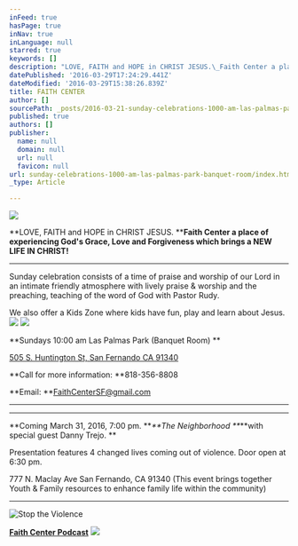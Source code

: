 ```yaml
---
inFeed: true
hasPage: true
inNav: true
inLanguage: null
starred: true
keywords: []
description: "LOVE, FAITH and HOPE in CHRIST JESUS.\_Faith Center a place of experiencing God's Grace, Love and Forgiveness which brings a NEW LIFE IN CHRIST!"
datePublished: '2016-03-29T17:24:29.441Z'
dateModified: '2016-03-29T15:38:26.839Z'
title: FAITH CENTER
author: []
sourcePath: _posts/2016-03-21-sunday-celebrations-1000-am-las-palmas-park-banquet-room.md
published: true
authors: []
publisher:
  name: null
  domain: null
  url: null
  favicon: null
url: sunday-celebrations-1000-am-las-palmas-park-banquet-room/index.html
_type: Article

---
```

![](https://the-grid-user-content.s3-us-west-2.amazonaws.com/3097cf59-83ea-47fb-9c4c-b7112bf0721c.jpg)

**LOVE, FAITH and HOPE in CHRIST JESUS. ****Faith Center a place of experiencing God's Grace, Love and Forgiveness which brings a NEW LIFE IN CHRIST!**

****

Sunday celebration consists of a time of praise and worship
of our Lord in an intimate friendly atmosphere with lively praise & worship and the preaching, teaching of the word of God with Pastor Rudy. 

We also offer a Kids Zone where kids have fun, play and learn about Jesus.
![](https://s3-us-west-2.amazonaws.com/the-grid-img/p/7e7af8aa411ef80338a2dcb7d6471f7a18fcf867.png)
![](https://imgflo.herokuapp.com/graph/vahj1ThiexotieMo/5145822b6d20f959a3083b87331e4e42/passthrough.png?height=438&input=https%3A%2F%2Fs3-us-west-2.amazonaws.com%2Fthe-grid-img%2Fp%2F03049f7475eaf34bc110a65b540a2875d18cee78.png&width=750)

**Sundays 10:00 am Las Palmas Park (Banquet Room) **

[505 S. Huntington St, San Fernando CA 91340][0]

**Call for more information: **818-356-8808

**Email: **FaithCenterSF@gmail.com

****

****

**Coming March 31, 2016, 7:00 pm. **_**The Neighborhood **_**with special guest Danny Trejo.   **

Presentation features 4 changed lives coming out of violence. Door open at 6:30 pm. 

777 N. Maclay Ave San Fernando, CA 91340  (This event brings together Youth & Family resources to enhance family life within the community)

****
![Stop the Violence ](https://the-grid-user-content.s3-us-west-2.amazonaws.com/8620ef0d-a2ff-432e-a0fa-b0ae9da7f9de.jpg)

**[Faith Center Podcast][1]**
![](https://s3-us-west-2.amazonaws.com/the-grid-img/p/7e39c1bfbe21ba28f4b0b4c26feea1b3cc74377d.jpg)

[0]: https://www.google.com/maps/place/505+S.+Huntington+St,+San+Fernando+CA+91340/@34.2857856,-118.4492502,3a,75y,263.47h,90t/data=!3m7!1e1!3m4!1sgDDWHj2nD5C7ZwMZ3zg2CQ!2e0!7i13312!8i6656!4b1!4m2!3m1!1s0x0:0x24eca5be609444eb!6m1!1e1
[1]: http://pastorrudy.podbean.com/